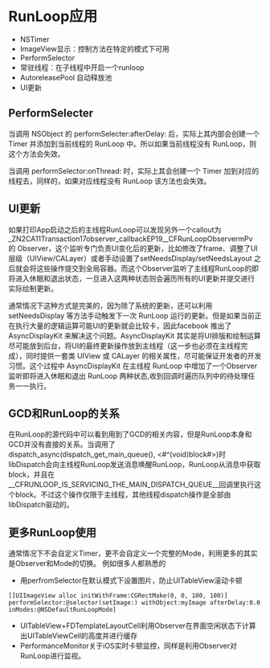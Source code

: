 # RunLoop应用
- NSTimer
- ImageView显示：控制方法在特定的模式下可用
- PerformSelector
- 常驻线程：在子线程中开启一个runloop
- AutoreleasePool 自动释放池
- UI更新

## PerformSelecter

当调用 NSObject 的 performSelecter:afterDelay: 后，实际上其内部会创建一个 Timer 并添加到当前线程的 RunLoop 中。所以如果当前线程没有 RunLoop，则这个方法会失效。

当调用 performSelector:onThread: 时，实际上其会创建一个 Timer 加到对应的线程去，同样的，如果对应线程没有 RunLoop 该方法也会失效。

## UI更新

如果打印App启动之后的主线程RunLoop可以发现另外一个callout为_ZN2CA11Transaction17observer_callbackEP19__CFRunLoopObservermPv 的 Observer，这个监听专门负责UI变化后的更新，比如修改了frame、调整了UI层级（UIView/CALayer）或者手动设置了setNeedsDisplay/setNeedsLayout 之后就会将这些操作提交到全局容器。而这个Observer监听了主线程RunLoop的即将进入休眠和退出状态，一旦进入这两种状态则会遍历所有的UI更新并提交进行实际绘制更新。

通常情况下这种方式是完美的，因为除了系统的更新，还可以利用 setNeedsDisplay 等方法手动触发下一次 RunLoop 运行的更新。但是如果当前正在执行大量的逻辑运算可能UI的更新就会比较卡，因此facebook 推出了 AsyncDisplayKit 来解决这个问题。AsyncDisplayKit 其实是将UI排版和绘制运算尽可能放到后台，将UI的最终更新操作放到主线程（这一步也必须在主线程完成），同时提供一套类 UIView 或 CALayer 的相关属性，尽可能保证开发者的开发习惯。这个过程中 AsyncDisplayKit 在主线程 RunLoop 中增加了一个Observer 监听即将进入休眠和退出 RunLoop 两种状态,收到回调时遍历队列中的待处理任务一一执行。

## GCD和RunLoop的关系

在RunLoop的源代码中可以看到用到了GCD的相关内容，但是RunLoop本身和GCD并没有直接的关系。当调用了dispatch_async(dispatch_get_main_queue(), <#^(void)block#>)时libDispatch会向主线程RunLoop发送消息唤醒RunLoop，RunLoop从消息中获取block，并且在__CFRUNLOOP_IS_SERVICING_THE_MAIN_DISPATCH_QUEUE__回调里执行这个block。不过这个操作仅限于主线程，其他线程dispatch操作是全部由libDispatch驱动的。

## 更多RunLoop使用
通常情况下不会自定义Timer，更不会自定义一个完整的Mode，利用更多的其实是Observer和Mode的切换。
例如很多人都熟悉的
- 用perfromSelector在默认模式下设置图片，防止UITableView滚动卡顿
```
[[UIImageView alloc initWithFrame:CGRectMake(0, 0, 100, 100)] performSelector:@selector(setImage:) withObject:myImage afterDelay:0.0 inModes:@NSDefaultRunLoopMode]
```
- UITableView+FDTemplateLayoutCell利用Observer在界面空闲状态下计算出UITableViewCell的高度并进行缓存
- PerformanceMonitor关于iOS实时卡顿监控，同样是利用Observer对RunLoop进行监视。